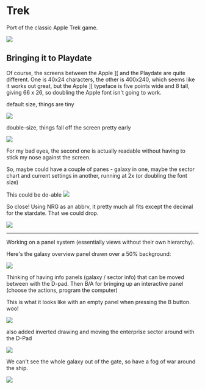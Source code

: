 # Trek

Port of the classic Apple Trek game.

![](assets/trek.gif)

## Bringing it to Playdate

Of course, the screens between the Apple ][ and the Playdate are
quite different.  One is 40x24 characters, the other is 400x240,
which seems like it works out great, but the Apple ][ typeface 
is five points wide and 8 tall, giving 66 x 26, so doubling the
Apple font isn't going to work.

default size, things are tiny

![](assets/apple-1x.png)

double-size, things fall off the screen pretty early

![](assets/apple-2x.png)

For my bad eyes, the second one is actually readable without having to stick
my nose against the screen.

So, maybe could have a couple of panes - galaxy in one, maybe the sector
chart and current settings in another, running at 2x (or doubling the font
size)

This could be do-able
![](assets/info-panel-2x.png)

So close! Using NRG as an abbrv, it pretty much all fits except the decimal
for the stardate.  That we could drop.

![](assets/panel-nrg-2x.png)

----------

Working on a panel system (essentially views without their own hierarchy).

Here's the galaxy overview panel drawn over a 50% background:

![](assets/galaxy-panel.png)

Thinking of having info panels (galaxy / sector info) that can be moved
between with the D-pad.  Then B/A for bringing up an interactive panel (choose
the actions, program the computer)

This is what it looks like with an empty panel when pressing the B button. woo!

![](assets/overlay-panel.gif)

also added inverted drawing and moving the enterprise sector around with the
D-Pad

![](assets/moving-sector.gif)

We can't see the whole galaxy out of the gate, so have a fog of war around the ship.

![](assets/frog-of-war.gif)

